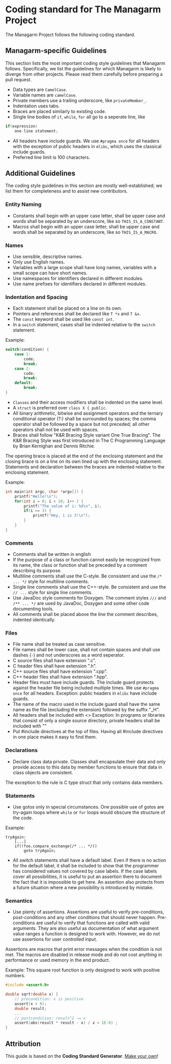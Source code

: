 # Coding standard for The Managarm Project

The Managarm Project follows the following coding standard.

## Managarm-specific Guidelines

This section lists the most important coding style guidelines that Managarm follows. Specifically, we list the guidelines for which Managarm is likely to diverge from other projects. Please read them carefully before preparing a pull request.

- Data types are `CamelCase`.
- Variable names are `camelCase`.
- Private members use a trailing underscore, like `privateMember_`.
- Indentation uses tabs.
- Braces are placed similarly to existing code.
- Single line bodies of `if`, `while`, `for` all go to a seperate line, like
```c
if(expression)
	one-line statement;
```
- All headers have include guards. We use `#pragma once` for all headers with the exception of public headers in `mlibc`, which uses the classical include guards.
- Preferred line limit is 100 characters.

## Additional Guidelines

The coding style guidelines in this section are mostly well-established; we list them for completeness and to assist new contributors.

### Entity Naming

- Constants shall begin with an upper case letter, shall be upper case and words shall be separated by an underscore, like so `THIS_IS_A_CONSTANT`.
- Macros shall begin with an upper case letter, shall be upper case and words shall be separated by an underscore, like so `THIS_IS_A_MACRO`.

### Names

- Use sensible, descriptive names.
- Only use English names.
- Variables with a large scope shall have long names, variables with a small scope can have short names.
- Use namespaces for identifiers declared in different modules.
- Use name prefixes for identifiers declared in different modules.

### Indentation and Spacing

- Each statement shall be placed on a line on its own.
- Pointers and references shall be declared like `T *x` and `T &x`.
- The `const` keyword shall be used like `const int`.
- In a `switch` statement, cases shall be indented relative to the `switch` statement.

Example:
```c
switch(condition) {
	case 1:
		code;
		break;
	case 2:
		code;
		break;
	default:
		break;
}
```
- `Classes` and their access modifiers shall be indented on the same level.
- A `struct` is preferred over `class X { public`.
- All binary arithmetic, bitwise and assignment operators and the ternary conditional operator (?:) shall be surrounded by spaces; the comma operator shall be followed by a space but not preceded; all other operators shall not be used with spaces.
- Braces shall follow "K&R Bracing Style variant One True Bracing".
The K&R Bracing Style was first introduced in The C Programming Language by Brian Kernighan and Dennis Ritchie.

The opening brace is placed at the end of the enclosing statement and the closing brace is on a line on its own lined up with the enclosing statement. Statements and declaration between the braces are indented relative to the enclosing statement.

Example:
```c
int main(int argc, char *argv[]) {
	printf("Hello!\n");
	for(int i = 0; i < 10; i++ ) {
		printf("The value of i: %d\n", i);
		if(i == 3) {
			printf("Hey, i is 3!\n");
		}
	}
}
```

### Comments

- Comments shall be written in english
- If the purpose of a class or function cannot easily be recognized from its name, the class or function shall be preceded by a comment describing its purpose.
- Multiline comments shall use the C-style. Be consistent and use the `/* ... */` style for multiline comments.
- Single line comments shall use the C++-style. Be consistent and use the `// ...` style for single line comments.
- Use JavaDoc style comments for Doxygen. The comment styles `///` and `/** ... */` are used by JavaDoc, Doxygen and some other code documenting tools.
- All comments shall be placed above the line the comment describes, indented identically.

### Files

- File name shall be treated as case sensitive.
- File names shall be lower case, shall not contain spaces and shall use dashes (`-`) and not underscores as a word seperator.
- C source files shall have extension ".c".
- C header files shall have extension ".h".
- C++ source files shall have extension ".cpp".
- C++ header files shall have extension ".hpp".
- Header files must have include guards.
The include guard protects against the header file being included multiple times. We use `#pragma once` for all headers. Exception: public headers in `mlibc` have include guards.
- The name of the macro used in the include guard shall have the same name as the file (excluding the extension) followed by the suffix "_H".
- All headers shall be included with <>
Exception: In programs or libraries that consist of only a single source directory, private headers shall be included with ""
- Put #include directives at the top of files.
Having all #include directives in one place makes it easy to find them. 

### Declarations

- Declare class data private.
Classes shall encapsulate their data and only provide access to this data by member functions to ensure that data in class objects are consistent.

The exception to the rule is C type struct that only contains data members.

### Statements

- Use gotos only in special circumstances.
One possible use of gotos are try-again loops where `while` or `for` loops would obscure the structure of the code.

Example:
```
tryAgain:
    [...]
    if(!foo.compare_exchange(/* ... */))
        goto tryAgain;
```

- All switch statements shall have a default label.
Even if there is no action for the default label, it shall be included to show that the programmer has considered values not covered by case labels. If the case labels cover all possibilities, it is useful to put an assertion there to document the fact that it is impossible to get here. An assertion also protects from a future situation where a new possibility is introduced by mistake.

### Semantics

- Use plenty of assertions.
Assertions are useful to verify pre-conditions, post-conditions and any other conditions that should never happen. Pre-conditions are useful to verify that functions are called with valid arguments. They are also useful as documentation of what argument value ranges a function is designed to work with. However, we do not use assertions for user controlled input.

Assertions are macros that print error messages when the condition is not met. The macros are disabled in release mode and do not cost anything in performance or used memory in the end product.

Example: This square root function is only designed to work with positive numbers. 
```c
#include <assert.h>

double sqrt(double x) {
    // precondition: x is positive
    assert(x > 0);
    double result;
    ...
    // postcondition: result^2 ~= x
    assert(abs(result * result - x) / x < 1E-8) ;
}
```

## Attribution
This guide is based on the **Coding Standard Generator**. [Make your own](http://www.rosvall.ie/CSG/)!